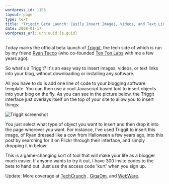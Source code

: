 ```yaml
--- 
wordpress_id: 1156
layout: page
type: text
title: "Triggit Beta Launch: Easily Insert Images, Videos, and Text Links Into Your Blog"
date: 2008-01-17  
wordpress_url: urn:uuid:{a.guid}
---
```

<p>Today marks the official beta launch of <a href="http://triggit.com/">Triggit</a>, the tech side of which is run by my friend <a href="http://www.karmalab.org/~rt">Ryan Tecco</a> (who co-founded <a href="http://www.tentonlabs.com">Ten Ton Labs</a> with me a few years ago).</p>

<p>So what's a Triggit?  It's an easy way to insert images, videos, or text links into your blog, without downloading or installing any software.  </p>

<p>All you have to do is add one line of code to your blogging software template. You can then use a cool Javascript based tool to insert objects into your blog on the fly. As you can see in the picture below, the Triggit interface just overlays itself on the top of your site to allow you to insert things:</p>

<p><img src="http://farm3.static.flickr.com/2383/2198247149_f5459e1c14.jpg" alt="Triggit screenshot"/></p>

<p>You just select what type of object you want to insert and then drop it into the page wherever you want.  For instance, I've used Triggit to insert this image, of Ryan dressed like a cow from Halloween a few years ago, into this post by searching for it on Flickr through their interface, and simply dropping it in below:</p>

<p>This is a game-changing sort of tool that will make your life as a blogger much easier. If anyone wants to try it out, I have 300 invite codes to the beta to hand out. Just use the access code 'kurt' when you sign up.</p>

<p>Update: More coverage at <a href="http://www.techcrunch.com/2008/01/17/triggit-edit-any-page-where-java-script-is-accepted/">TechCrunch</a> , <a href="http://gigaom.com/2008/01/17/triggit-makes-grabbing-internet-content-even-easier/">GigaOm</a>, and <a href="http://www.webware.com/8301-1_109-9852280-2.html">WebWare</a>.</p>
